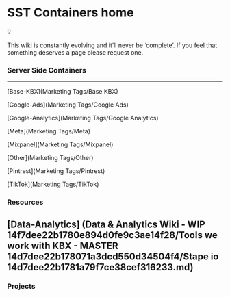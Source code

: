 # SST Containers home

<aside>
💡

This wiki is constantly evolving and it’ll never be ‘complete’. If you feel that something deserves a page please request one.

</aside>

### Server Side Containers

---

[Base-KBX](Marketing Tags/Base KBX)

[Google-Ads](Marketing Tags/Google Ads)

[Google-Analytics](Marketing Tags/Google Analytics)

[Meta](Marketing Tags/Meta)

[Mixpanel](Marketing Tags/Mixpanel)

[Other](Marketing Tags/Other)

[Pintrest](Marketing Tags/Pintrest)

[TikTok](Marketing Tags/TikTok)

### **Resources**

[Data-Analytics] (Data & Analytics Wiki - WIP 14f7dee22b1780e894d0fe9c3ae14f28/Tools we work with KBX - MASTER 14d7dee22b178071a3dcd550d34504f4/Stape io 14d7dee22b1781a79f7ce38cef316233.md)
---


### Projects